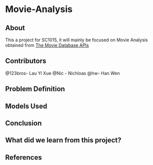 # Movie-Analysis

## About
This a project for SC1015, it will mainly be focused on Movie Analysis obtained from [The Movie Database APIs](https://developers.themoviedb.org/3/getting-started/introduction)
## Contributors
@123bros- Lau Yi Xue
@Nic - Nichloas
@hw- Han Wen
## Problem Definition

## Models Used

## Conclusion

## What did we learn from this project?

## References

